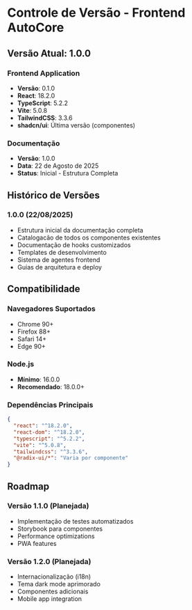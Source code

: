 # Controle de Versão - Frontend AutoCore

## Versão Atual: 1.0.0

### Frontend Application
- **Versão**: 0.1.0
- **React**: 18.2.0
- **TypeScript**: 5.2.2
- **Vite**: 5.0.8
- **TailwindCSS**: 3.3.6
- **shadcn/ui**: Última versão (componentes)

### Documentação
- **Versão**: 1.0.0
- **Data**: 22 de Agosto de 2025
- **Status**: Inicial - Estrutura Completa

## Histórico de Versões

### 1.0.0 (22/08/2025)
- Estrutura inicial da documentação completa
- Catalogacão de todos os componentes existentes
- Documentação de hooks customizados
- Templates de desenvolvimento
- Sistema de agentes frontend
- Guias de arquitetura e deploy

## Compatibilidade

### Navegadores Suportados
- Chrome 90+
- Firefox 88+
- Safari 14+
- Edge 90+

### Node.js
- **Mínimo**: 16.0.0
- **Recomendado**: 18.0.0+

### Dependências Principais
```json
{
  "react": "^18.2.0",
  "react-dom": "^18.2.0",
  "typescript": "^5.2.2",
  "vite": "^5.0.8",
  "tailwindcss": "^3.3.6",
  "@radix-ui/*": "Varia por componente"
}
```

## Roadmap

### Versão 1.1.0 (Planejada)
- Implementação de testes automatizados
- Storybook para componentes
- Performance optimizations
- PWA features

### Versão 1.2.0 (Planejada)
- Internacionalização (i18n)
- Tema dark mode aprimorado
- Componentes adicionais
- Mobile app integration
